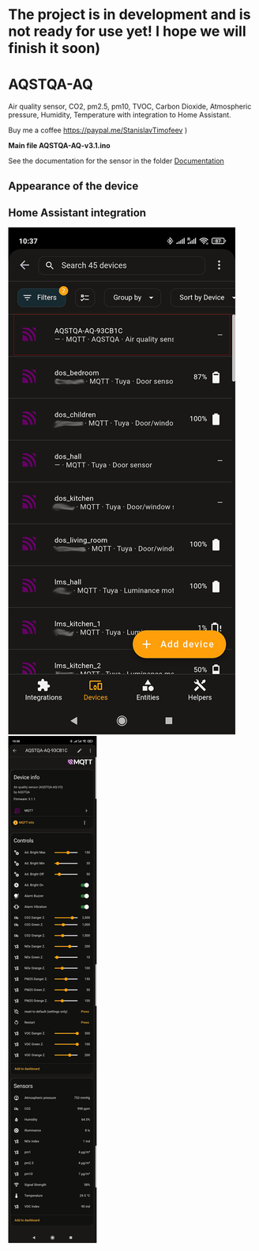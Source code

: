 # The project is in development and is not ready for use yet! I hope we will finish it soon)

# AQSTQA-AQ
Air quality sensor, CO2, pm2.5, pm10, TVOC, Carbon Dioxide, Atmospheric pressure, Humidity, Temperature with integration to Home Assistant.

Buy me a coffee https://paypal.me/StanislavTimofeev       )

**Main file AQSTQA-AQ-v3.1.ino**

See the documentation for the sensor in the folder [Documentation](https://github.com/stiamon77/AQSTQA-AQ/blob/main/Documentation/Instructions.pdf)

## **Appearance of the device**

## **Home Assistant integration**

![Image alt](https://github.com/stiamon77/AQSTQA-AQ/blob/main/image/ha1sm.jpg)
![Image alt](https://github.com/stiamon77/AQSTQA-AQ/blob/main/image/ha2sm.jpg)
